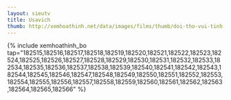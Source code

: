 ```yaml
---
layout: sieutv
title: Usavich
thumb: http://xemhoathinh.net/data/images/films/thumb/doi-tho-vui-tinh-usavich-usavich-2006.jpg
---
```

{% include xemhoathinh_bo tap="182515,182516,182517,182518,182519,182520,182521,182522,182523,182524,182525,182526,182527,182528,182529,182530,182531,182532,182533,182534,182535,182536,182537,182538,182539,182540,182541,182542,182543,182544,182545,182546,182547,182548,182549,182550,182551,182552,182553,182554,182555,182556,182557,182558,182559,182560,182561,182562,182563,182564,182565,182566" %} 
